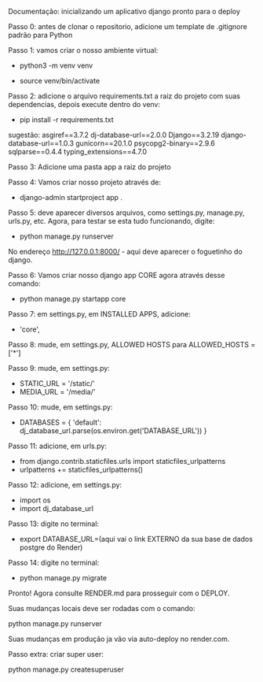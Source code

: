 Documentação: inicializando um aplicativo django pronto para o deploy 

Passo 0: antes de clonar o repositorio, adicione um template de .gitignore padrão para Python 

Passo 1: vamos criar o nosso ambiente virtual: 

- python3 -m venv venv

- source venv/bin/activate

Passo 2: adicione o arquivo requirements.txt a raiz do projeto com suas dependencias, depois execute dentro do venv: 

- pip install -r requirements.txt  

sugestão:
asgiref==3.7.2
dj-database-url==2.0.0
Django==3.2.19
django-database-url==1.0.3
gunicorn==20.1.0
psycopg2-binary==2.9.6
sqlparse==0.4.4
typing_extensions==4.7.0

Passo 3: Adicione uma pasta app a raiz do projeto 

Passo 4: Vamos criar nosso projeto através de:

- django-admin startproject app . 

Passo 5: deve aparecer diversos arquivos, como settings.py, manage.py, urls.py, etc. Agora, para testar se esta tudo funcionando, digite: 

- python manage.py runserver

No endereço http://127.0.0.1:8000/ - aqui deve aparecer o foguetinho do django. 

Passo 6: Vamos criar nosso django app CORE agora através desse comando: 

- python manage.py startapp core

Passo 7: em settings.py, em INSTALLED APPS, adicione: 

- 'core',

Passo 8: mude, em settings.py, ALLOWED HOSTS para ALLOWED_HOSTS = ['*']

Passo 9: mude, em settings.py:

- STATIC_URL = '/static/'
- MEDIA_URL = '/media/'

Passo 10: mude, em settings.py:

- DATABASES = {
    'default': dj_database_url.parse(os.environ.get('DATABASE_URL'))
}

Passo 11: adicione, em urls.py:

- from django.contrib.staticfiles.urls import staticfiles_urlpatterns
- urlpatterns += staticfiles_urlpatterns()

Passo 12: adicione, em settings.py: 

- import os
- import dj_database_url

Passo 13: digite no terminal: 

- export DATABASE_URL=(aqui vai o link EXTERNO da sua base de dados postgre do Render)

Passo 14: digite no terminal: 

- python manage.py migrate 

Pronto! Agora consulte RENDER.md para prosseguir com o DEPLOY. 

Suas mudanças locais deve ser rodadas com o comando: 

python manage.py runserver 

Suas mudanças em produção ja vão via auto-deploy no render.com. 

Passo extra: criar super user: 

python manage.py createsuperuser


